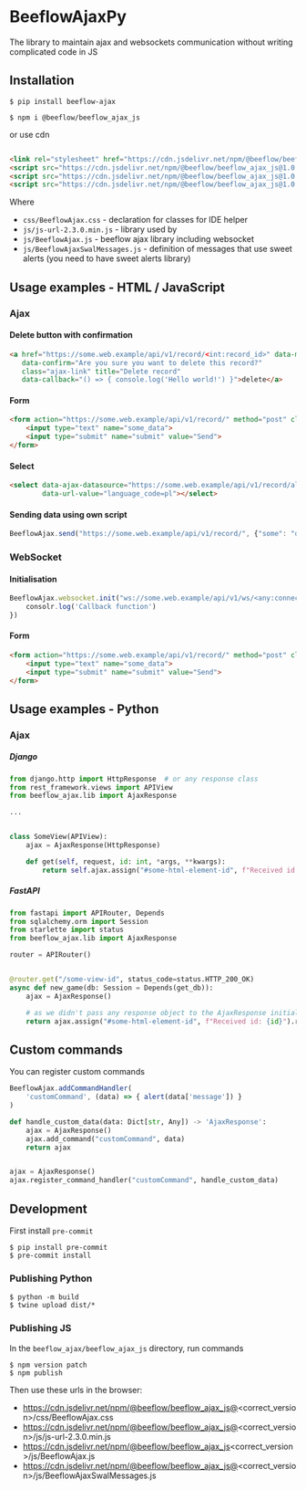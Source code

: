 # BeeflowAjaxPy

The library to maintain ajax and websockets communication without writing complicated code in JS

## Installation

```shell
$ pip install beeflow-ajax
```

```shell
$ npm i @beeflow/beeflow_ajax_js
```

or use cdn

```html

<link rel="stylesheet" href="https://cdn.jsdelivr.net/npm/@beeflow/beeflow_ajax_js@1.0.2/css/BeeflowAjax.css"/>
<script src="https://cdn.jsdelivr.net/npm/@beeflow/beeflow_ajax_js@1.0.2/js/js-url-2.3.0.min.js"></script>
<script src="https://cdn.jsdelivr.net/npm/@beeflow/beeflow_ajax_js@1.0.2/js/BeeflowAjax.js"></script>
<script src="https://cdn.jsdelivr.net/npm/@beeflow/beeflow_ajax_js@1.0.2/js/BeeflowAjaxSwalMessages.js"></script>
```

Where

* `css/BeeflowAjax.css` - declaration for classes for IDE helper
* `js/js-url-2.3.0.min.js` - library used by
* `js/BeeflowAjax.js` - beeflow ajax library including websocket
* `js/BeeflowAjaxSwalMessages.js` - definition of messages that use sweet alerts (you need to have sweet alerts library)

## Usage examples - HTML / JavaScript

### Ajax

#### Delete button with confirmation

```html
<a href="https://some.web.example/api/v1/record/<int:record_id>" data-method="delete"
   data-confirm="Are you sure you want to delete this record?"
   class="ajax-link" title="Delete record"
   data-callback="() => { console.log('Hello world!') }">delete</a>
```

#### Form

```html
<form action="https://some.web.example/api/v1/record/" method="post" class="ajax-form">
    <input type="text" name="some_data">
    <input type="submit" name="submit" value="Send">
</form>
```

#### Select

```html
<select data-ajax-datasource="https://some.web.example/api/v1/record/all" data-defaul-value="10"
        data-url-value="language_code=pl"></select>
```

#### Sending data using own script

```javascript
BeeflowAjax.send("https://some.web.example/api/v1/record/", {"some": "data"}, submitButton, callbackMethod, 'POST');
```

### WebSocket

#### Initialisation

```javascript
BeeflowAjax.websocket.init("ws://some.web.example/api/v1/ws/<any:connectionId>", {some: "data"}, () => {
    consolr.log('Callback function')
})
```

#### Form

```html
<form action="https://some.web.example/api/v1/record/" method="post" class="websocket-form">
    <input type="text" name="some_data">
    <input type="submit" name="submit" value="Send">
</form>
```

## Usage examples - Python

### Ajax

##### Django

```python
from django.http import HttpResponse  # or any response class
from rest_framework.views import APIView
from beeflow_ajax.lib import AjaxResponse

...


class SomeView(APIView):
    ajax = AjaxResponse(HttpResponse)

    def get(self, request, id: int, *args, **kwargs):
        return self.ajax.assign("#some-html-element-id", f"Received id: {id}").response(*args, **kwargs)
```

##### FastAPI

```python
from fastapi import APIRouter, Depends
from sqlalchemy.orm import Session
from starlette import status
from beeflow_ajax.lib import AjaxResponse

router = APIRouter()


@router.get("/some-view-id", status_code=status.HTTP_200_OK)
async def new_game(db: Session = Depends(get_db)):
    ajax = AjaxResponse()

    # as we didn't pass any response object to the AjaxResponse initializer, response() method will return dictionary
    return ajax.assign("#some-html-element-id", f"Received id: {id}").response()
```

## Custom commands
You can register custom commands

```javascript
BeeflowAjax.addCommandHandler(
    'customCommand', (data) => { alert(data['message']) }
)
```

```python
def handle_custom_data(data: Dict[str, Any]) -> 'AjaxResponse':
    ajax = AjaxResponse()
    ajax.add_command("customCommand", data)
    return ajax


ajax = AjaxResponse()
ajax.register_command_handler("customCommand", handle_custom_data)
```
## Development

First install `pre-commit`

```shell
$ pip install pre-commit
$ pre-commit install
```

### Publishing Python

```shell
$ python -m build
$ twine upload dist/*
```

### Publishing JS

In the `beeflow_ajax/beeflow_ajax_js` directory, run commands

```shell
$ npm version patch
$ npm publish
```

Then use these urls in the browser:
* https://cdn.jsdelivr.net/npm/@beeflow/beeflow_ajax_js@<correct_version>/css/BeeflowAjax.css
* https://cdn.jsdelivr.net/npm/@beeflow/beeflow_ajax_js@<correct_version>/js/js-url-2.3.0.min.js
* https://cdn.jsdelivr.net/npm/@beeflow/beeflow_ajax_js<correct_version>/js/BeeflowAjax.js
* https://cdn.jsdelivr.net/npm/@beeflow/beeflow_ajax_js@<correct_version>/js/BeeflowAjaxSwalMessages.js
